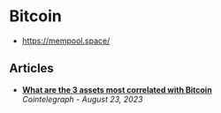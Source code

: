 # Bitcoin

- https://mempool.space/

## Articles

- [**What are the 3 assets most correlated with Bitcoin**](https://cointelegraph.com/news/bitcoin-assets-most-correlated-assets-today)
  <br/>_Cointelegraph - August 23, 2023_
